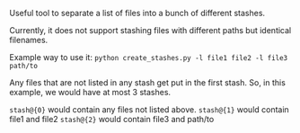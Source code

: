 Useful tool to separate a list of files into a bunch of different stashes. 

Currently, it does not support stashing files with different paths but identical filenames.

Example way to use it: 
`python create_stashes.py -l file1 file2 -l file3 path/to`

Any files that are not listed in any stash get put in the first stash. So, in this example, we would have at most 3 stashes. 

`stash@{0}` would contain any files not listed above.
`stash@{1}` would contain file1 and file2
`stash@{2}` would contain file3 and path/to
